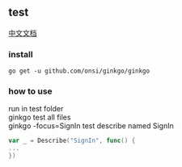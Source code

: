 ## test
[中文文档](https://github.com/ruilisi/go-pangu/blob/master/test/READMECN.md)
### install
`go get -u github.com/onsi/ginkgo/ginkgo`

### how to use
run in test folder<br>
ginkgo          test all files<br>
ginkgo -focus=SignIn          test describe named SignIn
```go
var _ = Describe("SignIn", func() {
...  
})
```
